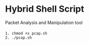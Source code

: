 # Hybrid Shell Script
Packet Analysis and Manipulation tool

####
```Bash
1. chmod +x pcap.sh
2. ./pcap.sh
```
